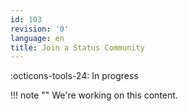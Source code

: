 ```yaml
---
id: 103
revision: '0'
language: en
title: Join a Status Community
---
```


:octicons-tools-24: In progress

!!! note ""
We're working on this content.
